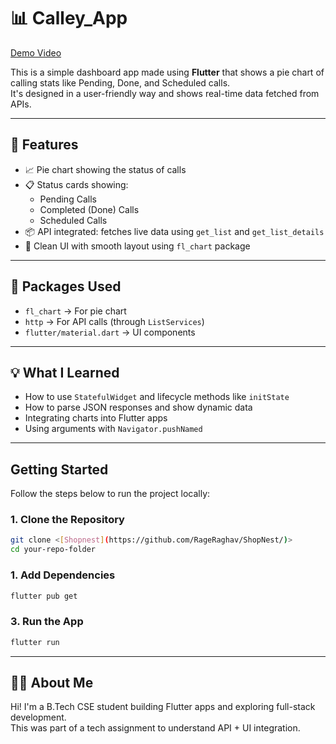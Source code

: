 # 📊 Calley_App
[Demo Video](https://drive.google.com/file/d/196siGB6Byw_XcreTMVlf8CHSlAssoC-w/view?usp=sharing)

This is a simple dashboard app made using **Flutter** that shows a pie chart of calling stats like Pending, Done, and Scheduled calls.  
It's designed in a user-friendly way and shows real-time data fetched from APIs.

---

## 🚀 Features

- 📈 Pie chart showing the status of calls
- 📋 Status cards showing:
  - Pending Calls
  - Completed (Done) Calls
  - Scheduled Calls
- 📦 API integrated: fetches live data using `get_list` and `get_list_details`
- 🎨 Clean UI with smooth layout using `fl_chart` package

---

## 📱 Packages Used

- `fl_chart` → For pie chart
- `http` → For API calls (through `ListServices`)
- `flutter/material.dart` → UI components

---

## 💡 What I Learned

- How to use `StatefulWidget` and lifecycle methods like `initState`
- How to parse JSON responses and show dynamic data
- Integrating charts into Flutter apps
- Using arguments with `Navigator.pushNamed`

---
## Getting Started

Follow the steps below to run the project locally:

### 1. Clone the Repository

```bash
git clone <[Shopnest](https://github.com/RageRaghav/ShopNest/)>
cd your-repo-folder
```

### 1. Add Dependencies

```bash
flutter pub get
```

### 3. Run the App

```bash
flutter run
```



---

## 🙋‍♂️ About Me

Hi! I'm a B.Tech CSE student building Flutter apps and exploring full-stack development.  
This was part of a tech assignment to understand API + UI integration.
